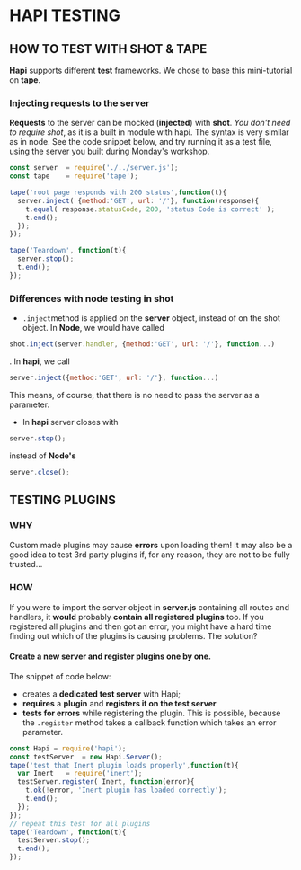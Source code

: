 # HAPI TESTING
## HOW TO TEST WITH SHOT & TAPE
**Hapi** supports different **test** frameworks. We chose to base this mini-tutorial on **tape**.

### Injecting requests to the server
**Requests** to the server can be mocked (**injected**) with **shot**. *You don't need to require shot*, as it is a built in module with hapi. The syntax
is very similar as in node. See the code snippet below, and try running it as a test file, using the server you built during Monday's workshop.

```javascript
const server  = require('./../server.js');
const tape    = require('tape');

tape('root page responds with 200 status',function(t){
  server.inject( {method:'GET', url: '/'}, function(response){
    t.equal( response.statusCode, 200, 'status Code is correct' );
    t.end();
  });
});

tape('Teardown', function(t){
  server.stop();
  t.end();
});
```
### Differences with node testing in shot
* ```.inject```method is applied on the **server** object, instead of on the shot object. In **Node**, we would have called
```javascript
shot.inject(server.handler, {method:'GET', url: '/'}, function...)
```
. In **hapi**, we call
```javascript
server.inject({method:'GET', url: '/'}, function...)
```
This means, of course, that there is no need to pass the server as a parameter.

* In **hapi** server closes with
```javascript
server.stop();
```
instead of **Node's**
```javascript
server.close();
```

## TESTING PLUGINS
### WHY
Custom made plugins may cause **errors** upon loading them!
It may also be a good idea to test  3rd party plugins if, for any reason, they are not to be fully trusted...   
### HOW
If you were to import the server object in **server.js** containing all routes and handlers, it **would** probably **contain all registered plugins** too.
If you registered all plugins and then got an error, you might have a hard time finding out which of the plugins is causing problems. The solution?

#### Create a new server and register plugins one by one.
The snippet of code below:
* creates a **dedicated test server** with Hapi;
* **requires** a **plugin** and **registers it on the test server**
* **tests for errors** while registering the plugin. This is possible, because the ```.register``` method takes a callback function which takes an error parameter.
```javascript
const Hapi = require('hapi');
const testServer  = new Hapi.Server();
tape('test that Inert plugin loads properly',function(t){
  var Inert   = require('inert');
  testServer.register( Inert, function(error){
    t.ok(!error, 'Inert plugin has loaded correctly');
    t.end();
  });
});
// repeat this test for all plugins
tape('Teardown', function(t){
  testServer.stop();
  t.end();
});
```
